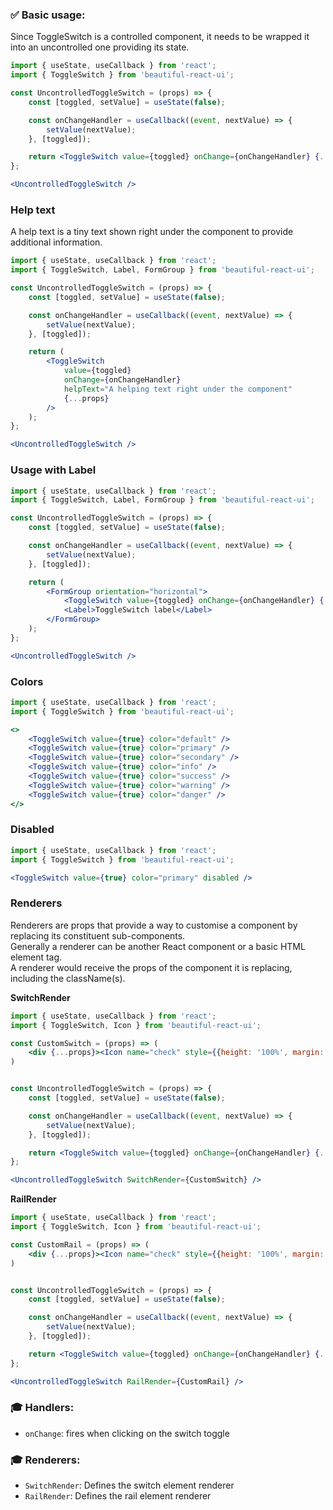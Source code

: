 ### ✅ Basic usage:
    
Since ToggleSwitch is a controlled component, it needs to be wrapped it into an uncontrolled one providing its state.

```jsx
import { useState, useCallback } from 'react';
import { ToggleSwitch } from 'beautiful-react-ui';

const UncontrolledToggleSwitch = (props) => {
    const [toggled, setValue] = useState(false);

    const onChangeHandler = useCallback((event, nextValue) => {
        setValue(nextValue);
    }, [toggled]);

    return <ToggleSwitch value={toggled} onChange={onChangeHandler} {...props} />
};

<UncontrolledToggleSwitch />
```

### Help text

A help text is a tiny text shown right under the component to provide additional information.

```jsx 
import { useState, useCallback } from 'react';
import { ToggleSwitch, Label, FormGroup } from 'beautiful-react-ui';

const UncontrolledToggleSwitch = (props) => {
    const [toggled, setValue] = useState(false);

    const onChangeHandler = useCallback((event, nextValue) => {
        setValue(nextValue);
    }, [toggled]);

    return (
        <ToggleSwitch 
            value={toggled} 
            onChange={onChangeHandler} 
            helpText="A helping text right under the component" 
            {...props} 
        />
    );
};

<UncontrolledToggleSwitch />
```

### Usage with Label

```jsx 
import { useState, useCallback } from 'react';
import { ToggleSwitch, Label, FormGroup } from 'beautiful-react-ui';

const UncontrolledToggleSwitch = (props) => {
    const [toggled, setValue] = useState(false);

    const onChangeHandler = useCallback((event, nextValue) => {
        setValue(nextValue);
    }, [toggled]);

    return (
        <FormGroup orientation="horizontal">
            <ToggleSwitch value={toggled} onChange={onChangeHandler} {...props} />
            <Label>ToggleSwitch label</Label>
        </FormGroup>
    );
};

<UncontrolledToggleSwitch />
```

### Colors

```jsx 
import { useState, useCallback } from 'react';
import { ToggleSwitch } from 'beautiful-react-ui';

<>
    <ToggleSwitch value={true} color="default" />
    <ToggleSwitch value={true} color="primary" />
    <ToggleSwitch value={true} color="secondary" />
    <ToggleSwitch value={true} color="info" />
    <ToggleSwitch value={true} color="success" />
    <ToggleSwitch value={true} color="warning" />
    <ToggleSwitch value={true} color="danger" />
</>
```


### Disabled

```jsx 
import { useState, useCallback } from 'react';
import { ToggleSwitch } from 'beautiful-react-ui';

<ToggleSwitch value={true} color="primary" disabled />
```

### Renderers

Renderers are props that provide a way to customise a component by replacing its constituent sub-components.<br />
Generally a renderer can be another React component or a basic HTML element tag. <br />
A renderer would receive the props of the component it is replacing, including the className(s).

**SwitchRender**

```jsx 
import { useState, useCallback } from 'react';
import { ToggleSwitch, Icon } from 'beautiful-react-ui';

const CustomSwitch = (props) => (
    <div {...props}><Icon name="check" style={{height: '100%', margin: 'auto', display: 'block'}}/></div>
)


const UncontrolledToggleSwitch = (props) => {
    const [toggled, setValue] = useState(false);

    const onChangeHandler = useCallback((event, nextValue) => {
        setValue(nextValue);
    }, [toggled]);

    return <ToggleSwitch value={toggled} onChange={onChangeHandler} {...props} />
};

<UncontrolledToggleSwitch SwitchRender={CustomSwitch} />
```

**RailRender**

```jsx 
import { useState, useCallback } from 'react';
import { ToggleSwitch, Icon } from 'beautiful-react-ui';

const CustomRail = (props) => (
    <div {...props}><Icon name="check" style={{height: '100%', margin: 'auto', display: 'block'}}/></div>
)


const UncontrolledToggleSwitch = (props) => {
    const [toggled, setValue] = useState(false);

    const onChangeHandler = useCallback((event, nextValue) => {
        setValue(nextValue);
    }, [toggled]);

    return <ToggleSwitch value={toggled} onChange={onChangeHandler} {...props} />
};

<UncontrolledToggleSwitch RailRender={CustomRail} />
```

### 🎓 Handlers:

- `onChange`: fires when clicking on the switch toggle

### 🎓 Renderers:

- `SwitchRender`: Defines the switch element renderer
- `RailRender`: Defines the rail element renderer
